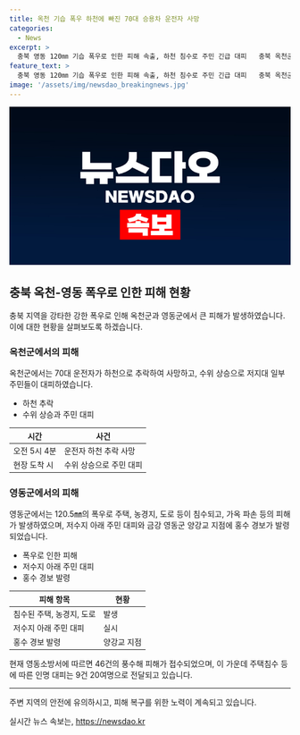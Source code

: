 ```yaml
---
title: 옥천 기습 폭우 하천에 빠진 70대 승용차 운전자 사망
categories:
  - News
excerpt: >
  충북 영동 120㎜ 기습 폭우로 인한 피해 속출, 하천 침수로 주민 긴급 대피   충북 옥천군과 영동군에서 강한 비로 인해 피해가 발생했습니다. 옥천군에서는 하천에 빠진 차량 운전자가 사망했고, 옥천읍과 군서면 일부 지역에서는 주민들이 대피했습니다. 또한, 영동군에서는 폭우로 주택과 농경지 등이 침수되고 주민들이 대피했습니다. 현재까지 46건의 풍수해 피해가 발생했으며, 인명 피해도 확인되었습니다. 
feature_text: >
  충북 영동 120㎜ 기습 폭우로 인한 피해 속출, 하천 침수로 주민 긴급 대피   충북 옥천군과 영동군에서 강한 비로 인해 피해가 발생했습니다. 옥천군에서는 하천에 빠진 차량 운전자가 사망했고, 옥천읍과 군서면 일부 지역에서는 주민들이 대피했습니다. 또한, 영동군에서는 폭우로 주택과 농경지 등이 침수되고 주민들이 대피했습니다. 현재까지 46건의 풍수해 피해가 발생했으며, 인명 피해도 확인되었습니다. 
image: '/assets/img/newsdao_breakingnews.jpg'
---
```


<p><img src="/assets/img/newsdao_breakingnews.jpg" alt="ontimetimes 속보" /></p>

<h2 data-ke-size="size26">충북 옥천-영동 폭우로 인한 피해 현황</h2>

<p data-ke-size="size16">충북 지역을 강타한 강한 폭우로 인해 옥천군과 영동군에서 큰 피해가 발생하였습니다. 이에 대한 현황을 살펴보도록 하겠습니다.</p>

<h3>옥천군에서의 피해</h3>

<p data-ke-size="size16">옥천군에서는 70대 운전자가 하천으로 추락하여 사망하고, 수위 상승으로 저지대 일부 주민들이 대피하였습니다. </p>

<ul>
<li>하천 추락</li>
<li>수위 상승과 주민 대피</li>
</ul>

<table>
<thead>
<tr>
<th>시간</th>
<th>사건</th>
</tr>
</thead>
<tbody>
<tr>
<td>오전 5시 4분</td>
<td>운전자 하천 추락 사망</td>
</tr>
<tr>
<td>현장 도착 시</td>
<td>수위 상승으로 주민 대피</td>
</tr>
</tbody>
</table>

<h3>영동군에서의 피해</h3>

<p data-ke-size="size16">영동군에서는 120.5㎜의 폭우로 주택, 농경지, 도로 등이 침수되고, 가옥 파손 등의 피해가 발생하였으며, 저수지 아래 주민 대피와 금강 영동군 양강교 지점에 홍수 경보가 발령되었습니다.</p>

<ul>
<li>폭우로 인한 피해</li>
<li>저수지 아래 주민 대피</li>
<li>홍수 경보 발령</li>
</ul>

<table>
<thead>
<tr>
<th>피해 항목</th>
<th>현황</th>
</tr>
</thead>
<tbody>
<tr>
<td>침수된 주택, 농경지, 도로</td>
<td>발생</td>
</tr>
<tr>
<td>저수지 아래 주민 대피</td>
<td>실시</td>
</tr>
<tr>
<td>홍수 경보 발령</td>
<td>양강교 지점</td>
</tr>
</tbody>
</table>

<p data-ke-size="size16">현재 영동소방서에 따르면 46건의 풍수해 피해가 접수되었으며, 이 가운데 주택침수 등에 따른 인명 대피는 9건 20여명으로 전달되고 있습니다.</p>

<hr>

<p data-ke-size="size16">주변 지역의 안전에 유의하시고, 피해 복구를 위한 노력이 계속되고 있습니다. </p>
실시간 뉴스 속보는, <a href="https://newsdao.kr" rel="dofollow">https://newsdao.kr</a>



